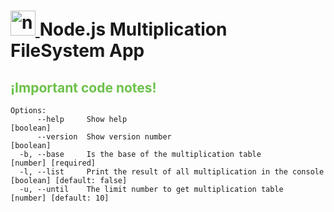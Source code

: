# <a href="https://nodejs.org/es/" target="_blank"> <img src="https://www.vectorlogo.zone/logos/nodejs/nodejs-icon.svg" alt="nodejs" width="40" height="40"/> </a> Node.js Multiplication FileSystem App

<h2 style="color: #6cc24a">¡Important code notes!</h2>

```
Options:
      --help     Show help                                              [boolean]
      --version  Show version number                                    [boolean]
  -b, --base     Is the base of the multiplication table                [number] [required]
  -l, --list     Print the result of all multiplication in the console  [boolean] [default: false]                                                                    
  -u, --until    The limit number to get multiplication table           [number] [default: 10]
```